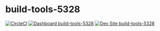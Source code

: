 # build-tools-5328

[![CircleCI](https://circleci.com/gh/pantheon-ci-bot/build-tools-5328.svg?style=shield)](https://circleci.com/gh/pantheon-ci-bot/build-tools-5328)
[![Dashboard build-tools-5328](https://img.shields.io/badge/dashboard-build_tools_5328-yellow.svg)](https://dashboard.pantheon.io/sites/83bcfb70-d56f-4862-953a-a3b19b315aca#dev/code)
[![Dev Site build-tools-5328](https://img.shields.io/badge/site-build_tools_5328-blue.svg)](http://dev-build-tools-5328.pantheonsite.io/)